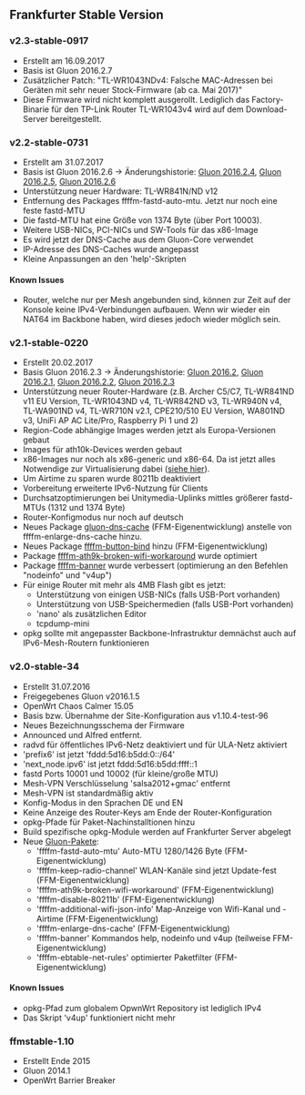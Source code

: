 ## Frankfurter Stable Version

### v2.3-stable-0917
- Erstellt am 16.09.2017
- Basis ist Gluon 2016.2.7
- Zusätzlicher Patch: "TL-WR1043NDv4: Falsche MAC-Adressen bei Geräten mit sehr neuer Stock-Firmware (ab ca. Mai 2017)"
- Diese Firmware wird nicht komplett ausgerollt. Lediglich das Factory-Binarie für den TP-Link Router TL-WR1043v4 wird auf dem Download-Server bereitgestellt.


### v2.2-stable-0731
 - Erstellt am 31.07.2017
 - Basis ist Gluon 2016.2.6 -> Änderungshistorie: [Gluon 2016.2.4](http://gluon.readthedocs.io/en/latest/releases/v2016.2.4.html), [Gluon 2016.2.5](http://gluon.readthedocs.io/en/latest/releases/v2016.2.5.html), [Gluon 2016.2.6](http://gluon.readthedocs.io/en/latest/releases/v2016.2.6.html)
 - Unterstützung neuer Hardware: TL-WR841N/ND v12
 - Entfernung des Packages ffffm-fastd-auto-mtu. Jetzt nur noch eine feste fastd-MTU
 - Die fastd-MTU hat eine Größe von 1374 Byte (über Port 10003).
 - Weitere USB-NICs, PCI-NICs und SW-Tools für das x86-Image
 - Es wird jetzt der DNS-Cache aus dem Gluon-Core verwendet
 - IP-Adresse des DNS-Caches wurde angepasst
 - Kleine Anpassungen an den 'help'-Skripten

#### Known Issues
 - Router, welche nur per Mesh angebunden sind, können zur Zeit auf der Konsole keine IPv4-Verbindungen aufbauen. Wenn wir wieder ein NAT64 im Backbone haben, wird dieses jedoch wieder möglich sein.
 
<!--
### v2.2-stable-0729
 - Erstellt 29.07.2017
 - Release-Candidate
 - Release-Bezeichnung wurde korrigiert -> v2.2-stable-0729/gluon-2016.2.6
 
### v2.2-stable-0721
 - Erstellt 21.07.2017
 - Release-Candidate
-->

### v2.1-stable-0220
 - Erstellt 20.02.2017
 - Basis Gluon 2016.2.3 -> Änderungshistorie: [Gluon 2016.2](http://gluon.readthedocs.io/en/latest/releases/v2016.2.html), [Gluon 2016.2.1](http://gluon.readthedocs.io/en/latest/releases/v2016.2.1.html), [Gluon 2016.2.2](http://gluon.readthedocs.io/en/latest/releases/v2016.2.2.html), [Gluon 2016.2.3](http://gluon.readthedocs.io/en/latest/releases/v2016.2.3.html)
 - Unterstützung neuer Router-Hardware (z.B. Archer C5/C7, TL-WR841ND v11 EU Version, TL-WR1043ND v4, TL-WR842ND v3, TL-WR940N v4, TL-WA901ND v4, TL-WR710N v2.1, CPE210/510 EU Version, WA801ND v3, UniFi AP AC Lite/Pro, Raspberry Pi 1 und 2)
 - Region-Code abhängige Images werden jetzt als Europa-Versionen gebaut
 - Images für ath10k-Devices werden gebaut
 - x86-Images nur noch als x86-generic und x86-64. Da ist jetzt alles Notwendige zur Virtualisierung dabei ([siehe hier](http://gluon.readthedocs.io/en/v2016.2.3/user/x86.html)). 
 - Um Airtime zu sparen wurde 80211b deaktiviert
 - Vorbereitung erweiterte IPv6-Nutzung für Clients
 - Durchsatzoptimierungen bei Unitymedia-Uplinks mittles größerer fastd-MTUs (1312 und 1374 Byte)
 - Router-Konfigmodus nur noch auf deutsch
 - Neues Package [gluon-dns-cache](https://github.com/freifunk-ffm/packages/tree/master/gluon-dns-cache) (FFM-Eigenentwicklung) anstelle von ffffm-enlarge-dns-cache hinzu.
 - Neues Package [ffffm-button-bind](https://github.com/freifunk-ffm/packages/tree/master/ffffm-button-bind) hinzu (FFM-Eigenentwicklung)
 - Package [ffffm-ath9k-broken-wifi-workaround](https://github.com/freifunk-ffm/packages/tree/master/ffffm-ath9k-broken-wifi-workaround) wurde optimiert
 - Package [ffffm-banner](https://github.com/freifunk-ffm/packages/tree/master/ffffm-banner) wurde verbessert (optimierung an den Befehlen "nodeinfo" und "v4up")
 - Für einige Router mit mehr als 4MB Flash gibt es jetzt:
   - Unterstützung von einigen USB-NICs (falls USB-Port vorhanden)
   - Unterstützung von USB-Speichermedien (falls USB-Port vorhanden)
   - 'nano' als zusätzlichen Editor
   - tcpdump-mini
 - opkg sollte mit angepasster Backbone-Infrastruktur demnächst auch auf IPv6-Mesh-Routern funktionieren 
 
### v2.0-stable-34
- Erstellt 31.07.2016
- Freigegebenes Gluon v2016.1.5
- OpenWrt Chaos Calmer 15.05
- Basis bzw. Übernahme der Site-Konfiguration aus v1.10.4-test-96 
- Neues Bezeichnungsschema der Firmware
- Announced und Alfred entfernt.
- radvd für öffentliches IPv6-Netz deaktiviert und für ULA-Netz aktiviert
- 'prefix6' ist jetzt 'fddd:5d16:b5dd:0::/64'
- 'next_node.ipv6' ist jetzt fddd:5d16:b5dd:ffff::1
- fastd Ports 10001 und 10002 (für kleine/große MTU)
- Mesh-VPN Verschlüsselung 'salsa2012+gmac' entfernt
- Mesh-VPN ist standardmäßig aktiv
- Konfig-Modus in den Sprachen DE und EN
- Keine Anzeige des Router-Keys am Ende der Router-Konfiguration
- opkg-Pfade für Paket-Nachinstalltionen hinzu
- Build spezifische opkg-Module werden auf Frankfurter Server abgelegt
- Neue [Gluon-Pakete](https://github.com/freifunk-ffm/packages/tree/master/ffffm):
  - 'ffffm-fastd-auto-mtu' Auto-MTU 1280/1426 Byte (FFM-Eigenentwicklung)
  - 'ffffm-keep-radio-channel' WLAN-Kanäle sind jetzt Update-fest (FFM-Eigenentwicklung)
  - 'ffffm-ath9k-broken-wifi-workaround' (FFM-Eigenentwicklung)
  - 'ffffm-disable-80211b' (FFM-Eigenentwicklung)
  - 'ffffm-additional-wifi-json-info' Map-Anzeige von Wifi-Kanal und -Airtime (FFM-Eigenentwicklung)
  - 'ffffm-enlarge-dns-cache' (FFM-Eigenentwicklung)
  - 'ffffm-banner' Kommandos help, nodeinfo und v4up  (teilweise FFM-Eigenentwicklung)
  - 'ffffm-ebtable-net-rules' optimierter Paketfilter (FFM-Eigenentwicklung)

#### Known Issues
- opkg-Pfad zum globalem OpwnWrt Repository ist lediglich IPv4
- Das Skript 'v4up' funktioniert nicht mehr

### ffmstable-1.10
- Erstellt Ende 2015
- Gluon 2014.1
- OpenWrt Barrier Breaker 

